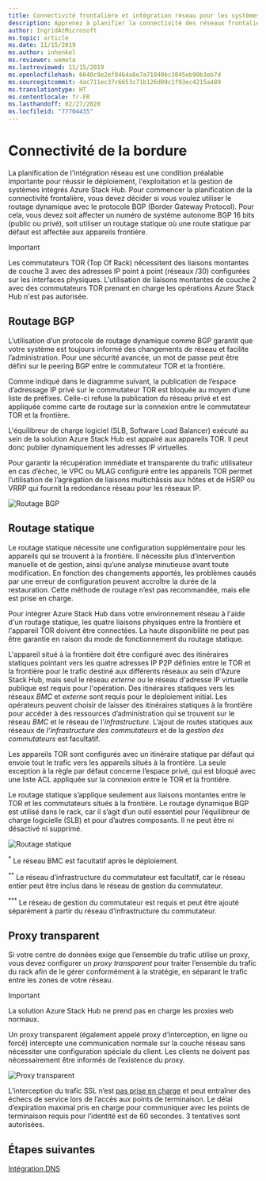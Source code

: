 ```yaml
---
title: Connectivité frontalière et intégration réseau pour les systèmes intégrés Azure Stack Hub
description: Apprenez à planifier la connectivité des réseaux frontaliers des centres de données dans les systèmes intégrés Azure Stack Hub.
author: IngridAtMicrosoft
ms.topic: article
ms.date: 11/15/2019
ms.author: inhenkel
ms.reviewer: wamota
ms.lastreviewed: 11/15/2019
ms.openlocfilehash: 6640c9e2ef8464a8e7a71840bc3045eb90b3eb7d
ms.sourcegitcommit: 4ac711ec37c6653c71b126d09c1f93ec4215a489
ms.translationtype: HT
ms.contentlocale: fr-FR
ms.lasthandoff: 02/27/2020
ms.locfileid: "77704435"
---
```

# <a name="border-connectivity"></a>Connectivité de la bordure 
La planification de l'intégration réseau est une condition préalable importante pour réussir le déploiement, l'exploitation et la gestion de systèmes intégrés Azure Stack Hub. Pour commencer la planification de la connectivité frontalière, vous devez décider si vous voulez utiliser le routage dynamique avec le protocole BGP (Border Gateway Protocol). Pour cela, vous devez soit affecter un numéro de système autonome BGP 16 bits (public ou privé), soit utiliser un routage statique où une route statique par défaut est affectée aux appareils frontière.

> [!IMPORTANT]
> Les commutateurs TOR (Top Of Rack) nécessitent des liaisons montantes de couche 3 avec des adresses IP point à point (réseaux /30) configurées sur les interfaces physiques. L'utilisation de liaisons montantes de couche 2 avec des commutateurs TOR prenant en charge les opérations Azure Stack Hub n'est pas autorisée.

## <a name="bgp-routing"></a>Routage BGP
L’utilisation d’un protocole de routage dynamique comme BGP garantit que votre système est toujours informé des changements de réseau et facilite l’administration. Pour une sécurité avancée, un mot de passe peut être défini sur le peering BGP entre le commutateur TOR et la frontière.

Comme indiqué dans le diagramme suivant, la publication de l’espace d’adressage IP privé sur le commutateur TOR est bloquée au moyen d’une liste de préfixes. Celle-ci refuse la publication du réseau privé et est appliquée comme carte de routage sur la connexion entre le commutateur TOR et la frontière.

L'équilibreur de charge logiciel (SLB, Software Load Balancer) exécuté au sein de la solution Azure Stack Hub est appairé aux appareils TOR. Il peut donc publier dynamiquement les adresses IP virtuelles.

Pour garantir la récupération immédiate et transparente du trafic utilisateur en cas d’échec, le VPC ou MLAG configuré entre les appareils TOR permet l’utilisation de l’agrégation de liaisons multichâssis aux hôtes et de HSRP ou VRRP qui fournit la redondance réseau pour les réseaux IP.

![Routage BGP](media/azure-stack-border-connectivity/bgp-routing.png)

## <a name="static-routing"></a>Routage statique
Le routage statique nécessite une configuration supplémentaire pour les appareils qui se trouvent à la frontière. Il nécessite plus d’intervention manuelle et de gestion, ainsi qu’une analyse minutieuse avant toute modification. En fonction des changements apportés, les problèmes causés par une erreur de configuration peuvent accroître la durée de la restauration. Cette méthode de routage n’est pas recommandée, mais elle est prise en charge.

Pour intégrer Azure Stack Hub dans votre environnement réseau à l'aide d'un routage statique, les quatre liaisons physiques entre la frontière et l'appareil TOR doivent être connectées. La haute disponibilité ne peut pas être garantie en raison du mode de fonctionnement du routage statique.

L'appareil situé à la frontière doit être configuré avec des itinéraires statiques pointant vers les quatre adresses IP P2P définies entre le TOR et la frontière pour le trafic destiné aux différents réseaux au sein d'Azure Stack Hub, mais seul le réseau *externe* ou le réseau d'adresse IP virtuelle publique est requis pour l'opération. Des itinéraires statiques vers les réseaux *BMC* et *externe* sont requis pour le déploiement initial. Les opérateurs peuvent choisir de laisser des itinéraires statiques à la frontière pour accéder à des ressources d’administration qui se trouvent sur le réseau *BMC* et le réseau de l'*infrastructure*. L’ajout de routes statiques aux réseaux de *l’infrastructure des commutateurs* et de la *gestion des commutateurs*  est facultatif.

Les appareils TOR sont configurés avec un itinéraire statique par défaut qui envoie tout le trafic vers les appareils situés à la frontière. La seule exception à la règle par défaut concerne l’espace privé, qui est bloqué avec une liste ACL appliquée sur la connexion entre le TOR et la frontière.

Le routage statique s’applique seulement aux liaisons montantes entre le TOR et les commutateurs situés à la frontière. Le routage dynamique BGP est utilisé dans le rack, car il s’agit d’un outil essentiel pour l’équilibreur de charge logicielle (SLB) et pour d’autres composants. Il ne peut être ni désactivé ni supprimé.

![Routage statique](media/azure-stack-border-connectivity/static-routing.png)

<sup>\*</sup> Le réseau BMC est facultatif après le déploiement.

<sup>\*\*</sup> Le réseau d’infrastructure du commutateur est facultatif, car le réseau entier peut être inclus dans le réseau de gestion du commutateur.

<sup>\*\*\*</sup> Le réseau de gestion du commutateur est requis et peut être ajouté séparément à partir du réseau d’infrastructure du commutateur.

## <a name="transparent-proxy"></a>Proxy transparent
Si votre centre de données exige que l’ensemble du trafic utilise un proxy, vous devez configurer un *proxy transparent* pour traiter l’ensemble du trafic du rack afin de le gérer conformément à la stratégie, en séparant le trafic entre les zones de votre réseau.

> [!IMPORTANT]
> La solution Azure Stack Hub ne prend pas en charge les proxies web normaux.  

Un proxy transparent (également appelé proxy d’interception, en ligne ou forcé) intercepte une communication normale sur la couche réseau sans nécessiter une configuration spéciale du client. Les clients ne doivent pas nécessairement être informés de l’existence du proxy.

![Proxy transparent](media/azure-stack-border-connectivity/transparent-proxy.png)

L’interception du trafic SSL n’est [pas prise en charge](azure-stack-firewall.md#ssl-interception) et peut entraîner des échecs de service lors de l’accès aux points de terminaison. Le délai d’expiration maximal pris en charge pour communiquer avec les points de terminaison requis pour l’identité est de 60 secondes. 3 tentatives sont autorisées.

## <a name="next-steps"></a>Étapes suivantes
[Intégration DNS](azure-stack-integrate-dns.md)
